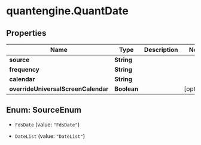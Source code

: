 # quantengine.QuantDate

## Properties

Name | Type | Description | Notes
------------ | ------------- | ------------- | -------------
**source** | **String** |  | 
**frequency** | **String** |  | 
**calendar** | **String** |  | 
**overrideUniversalScreenCalendar** | **Boolean** |  | [optional] 



## Enum: SourceEnum


* `FdsDate` (value: `"FdsDate"`)

* `DateList` (value: `"DateList"`)




